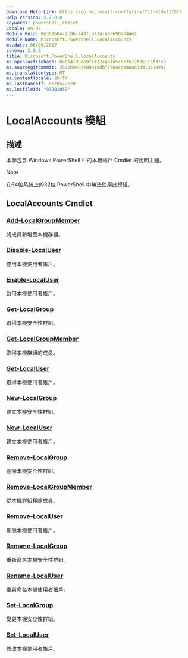 ```yaml
---
Download Help Link: https://go.microsoft.com/fwlink/?LinkId=717973
Help Version: 5.2.0.0
keywords: powershell,cmdlet
Locale: en-US
Module Guid: 8e362604-2c0b-448f-a414-a6a690a644e2
Module Name: Microsoft.PowerShell.LocalAccounts
ms.date: 06/09/2017
schema: 2.0.0
title: Microsoft.PowerShell.LocalAccounts
ms.openlocfilehash: 0ab14189ae0fc432caa1d5cb6f672f85112f37e9
ms.sourcegitcommit: 3571b9e87e8881adbf7984cda46a63891039a987
ms.translationtype: MT
ms.contentlocale: zh-TW
ms.lasthandoff: 06/05/2020
ms.locfileid: "93201059"
---
```

# LocalAccounts 模組
## 描述
本節包含 Windows PowerShell 中的本機帳戶 Cmdlet 的說明主題。

> [!NOTE]
> 在64位系統上的32位 PowerShell 中無法使用此模組。

## LocalAccounts Cmdlet

### [Add-LocalGroupMember](Add-LocalGroupMember.md)
將成員新增至本機群組。

### [Disable-LocalUser](Disable-LocalUser.md)
停用本機使用者帳戶。

### [Enable-LocalUser](Enable-LocalUser.md)
啟用本機使用者帳戶。

### [Get-LocalGroup](Get-LocalGroup.md)
取得本機安全性群組。

### [Get-LocalGroupMember](Get-LocalGroupMember.md)
取得本機群組的成員。

### [Get-LocalUser](Get-LocalUser.md)
取得本機使用者帳戶。

### [New-LocalGroup](New-LocalGroup.md)
建立本機安全性群組。

### [New-LocalUser](New-LocalUser.md)
建立本機使用者帳戶。

### [Remove-LocalGroup](Remove-LocalGroup.md)
刪除本機安全性群組。

### [Remove-LocalGroupMember](Remove-LocalGroupMember.md)
從本機群組移除成員。

### [Remove-LocalUser](Remove-LocalUser.md)
刪除本機使用者帳戶。

### [Rename-LocalGroup](Rename-LocalGroup.md)
重新命名本機安全性群組。

### [Rename-LocalUser](Rename-LocalUser.md)
重新命名本機使用者帳戶。

### [Set-LocalGroup](Set-LocalGroup.md)
變更本機安全性群組。

### [Set-LocalUser](Set-LocalUser.md)
修改本機使用者帳戶。
